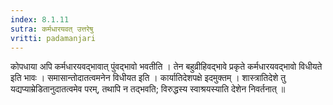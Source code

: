 ```yaml
---
index: 8.1.11
sutra: कर्मधारयवत्‌ उत्तरेषु
vritti: padamanjari
---
```


 कोपधाया अपि कर्मधारयवद्भावात् पुंवद्भावो भवतीति । तेन बहुव्रीहिवद्भावे प्रकृते कर्मधारयवद्भावो विधीयते इति भावः । समासान्तोदातत्वमनेन विधीयत इति । कार्यातिदेशपक्षे इदमुक्तम् । शास्त्रातिदेशे तु यद्यप्याम्रेडितानुदातत्वमेव परम्, तथापि न तद्भवति; विरुद्धस्य स्वाश्रयस्याति देशेन निवर्तनात् ॥